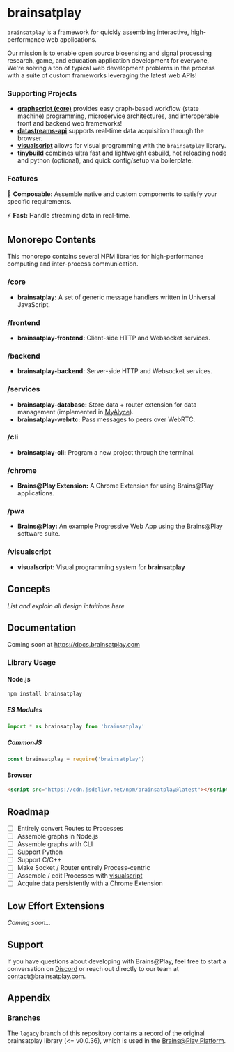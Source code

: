 # brainsatplay
`brainsatplay` is a framework for quickly assembling interactive, high-performance web applications. 

Our mission is to enable open source biosensing and signal processing research, game, and education application development for everyone, We're solving a ton of typical web development problems in the process with a suite of custom frameworks leveraging the latest web APIs!

### Supporting Projects
- [**graphscript (core)**](https://github.com/brainsatplay/graphscript) provides easy graph-based workflow (state machine) programming, microservice architectures, and interoperable front and backend web frameworks!
- [**datastreams-api**](https://github.com/brainsatplay/datastreams-api) supports real-time data acquisition through the browser.
- [**visualscript**](https://github.com/brainsatplay/visualscript) allows for visual programming with the `brainsatplay` library.
- [**tinybuild**](https://github.com/brainsatplay/brainsatplay/tree/main/src/build) combines ultra fast and lightweight esbuild, hot reloading node and python (optional), and quick config/setup via boilerplate.

### Features
🧩 **Composable:** Assemble native and custom components to satisfy your specific requirements.

⚡ **Fast:** Handle streaming data in real-time.

## Monorepo Contents
This monorepo contains several NPM libraries for high-performance computing and inter-process communication.

### /core
- **brainsatplay:** A set of generic message handlers written in Universal JavaScript.

### /frontend
- **brainsatplay-frontend:** Client-side HTTP and Websocket services.

### /backend
- **brainsatplay-backend:** Server-side HTTP and Websocket services.

### /services
- **brainsatplay-database:** Store data + router extension for data management (implemented in [MyAlyce](https://github.com/MyAlyce/myalyce)).
- **brainsatplay-webrtc:** Pass messages to peers over WebRTC.

### /cli
- **brainsatplay-cli:** Program a new project through the terminal.

### /chrome
- **Brains@Play Extension:** A Chrome Extension for using Brains@Play applications.

### /pwa
- **Brains@Play:** An example Progressive Web App using the Brains@Play software suite.

### /visualscript
- **visualscript:** Visual programming system for **brainsatplay** 

## Concepts
*List and explain all design intuitions here*

## Documentation
Coming soon at https://docs.brainsatplay.com

### Library Usage
#### Node.js
```bash
npm install brainsatplay
``` 

##### ES Modules
```javascript
import * as brainsatplay from 'brainsatplay'
```

##### CommonJS
```javascript
const brainsatplay = require('brainsatplay')
``` 

#### Browser
```html
<script src="https://cdn.jsdelivr.net/npm/brainsatplay@latest"></script>
```

## Roadmap
- [ ] Entirely convert Routes to Processes
- [ ] Assemble graphs in Node.js
- [ ] Assemble graphs with CLI
- [ ] Support Python
- [ ] Support C/C++
- [ ] Make Socket / Router entirely Process-centric
- [ ] Assemble / edit Processes with [visualscript](https://github.com/brainsatplay/visualscript)
- [ ] Acquire data persistently with a Chrome Extension

## Low Effort Extensions
*Coming soon...*


## Support
If you have questions about developing with Brains@Play, feel free to start a conversation on [Discord](https://discord.gg/tQ8P79tw8j) or reach out directly to our team at [contact@brainsatplay.com](mailto:contact@brainsatplay.com).


## Appendix
### Branches
The `legacy` branch of this repository contains a record of the original brainsatplay library (<= v0.0.36), which is used in the [Brains@Play Platform](https://github.com/brainsatplay/platform).

